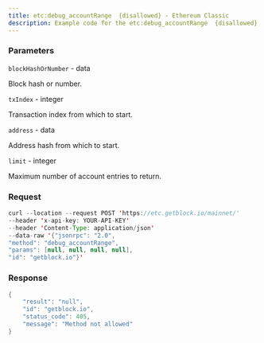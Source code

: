 ```yaml
---
title: etc:debug_accountRange  {disallowed} - Ethereum Classic
description: Example code for the etc:debug_accountRange  {disallowed} json-rpc method. Сomplete guide on how to use etc:debug_accountRange  {disallowed} json-rpc in GetBlock.io Web3 documentation.
---
```


### Parameters


`blockHashOrNumber` - data

Block hash or number.

`txIndex` - integer

Transaction index from which to start.

`address` - data

Address hash from which to start.

`limit` - integer

Maximum number of account entries to return.

### Request

``` java
curl --location --request POST 'https://etc.getblock.io/mainnet/' 
--header 'x-api-key: YOUR-API-KEY' 
--header 'Content-Type: application/json' 
--data-raw '{"jsonrpc": "2.0",
"method": "debug_accountRange",
"params": [null, null, null, null],
"id": "getblock.io"}'
```

###  Response

``` java
{
    "result": "null",
    "id": "getblock.io",
    "status_code": 405,
    "message": "Method not allowed"
}
```

